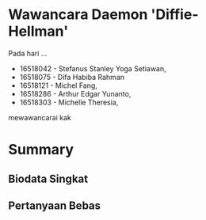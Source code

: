 # Wawancara Daemon 'Diffie-Hellman'
Pada hari ...
- 16518042 - Stefanus Stanley Yoga Setiawan,
- 16518075 - Difa Habiba Rahman
- 16518121 - Michel Fang,
- 16518286 - Arthur Edgar Yunanto,
- 16518303 - Michelle Theresia,

mewawancarai kak

# Summary
## Biodata Singkat
  

## Pertanyaan Bebas
